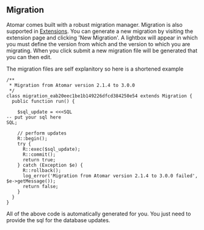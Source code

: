 Migration
---

Atomar comes built with a robust migration manager. Migration is also supported in [Extensions](/admin/documentation/core/Extensions). You can generate a new migration by visiting the extension page and clicking 'New Migration'. A lightbox will appear in which you must define the version from which and the version to which you are migrating. When you click submit a new migration file will be generated that you can then edit.

The migration files are self explanitory so here is a shortened example

    /**
     * Migration from Atomar version 2.1.4 to 3.0.0
     */
    class migration_eab20eec1be1b149226dfcd384250e54 extends Migration {
      public function run() {

        $sql_update = <<<SQL
    -- put your sql here
    SQL;

        // perform updates
        R::begin();
        try {
          R::exec($sql_update);
          R::commit();
          return true;
        } catch (Exception $e) {
          R::rollback();
          log_error('Migration from Atomar version 2.1.4 to 3.0.0 failed', $e->getMessage());
          return false;
        }
      }
    }

All of the above code is automatically generated for you. You just need to provide the sql for the database updates.